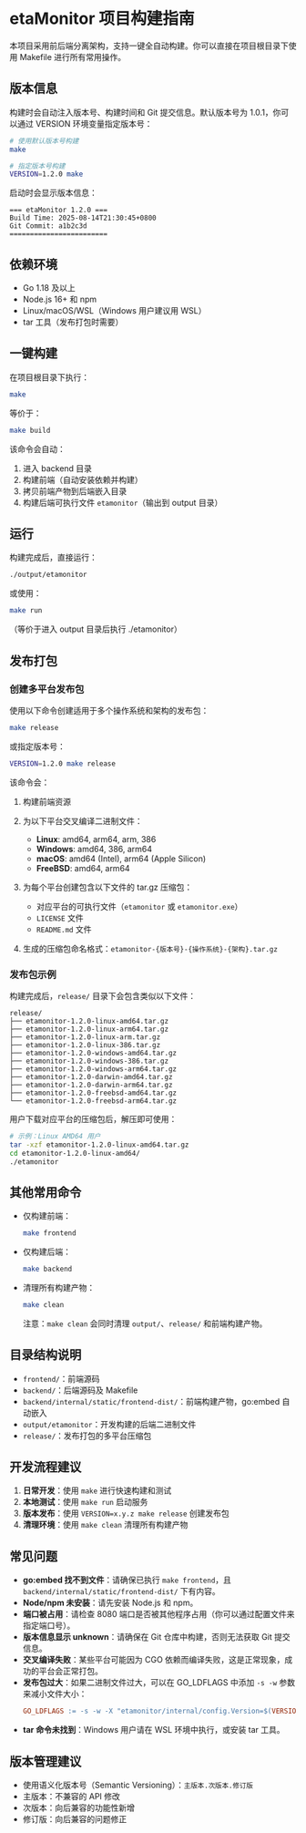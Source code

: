 # etaMonitor 项目构建指南

本项目采用前后端分离架构，支持一键全自动构建。你可以直接在项目根目录下使用 Makefile 进行所有常用操作。

## 版本信息

构建时会自动注入版本号、构建时间和 Git 提交信息。默认版本号为 1.0.1，你可以通过 VERSION 环境变量指定版本号：

```sh
# 使用默认版本号构建
make

# 指定版本号构建
VERSION=1.2.0 make
```

启动时会显示版本信息：
```
=== etaMonitor 1.2.0 ===
Build Time: 2025-08-14T21:30:45+0800
Git Commit: a1b2c3d
========================
```

## 依赖环境

- Go 1.18 及以上
- Node.js 16+ 和 npm
- Linux/macOS/WSL（Windows 用户建议用 WSL）
- tar 工具（发布打包时需要）

## 一键构建

在项目根目录下执行：

```sh
make
```

等价于：
```sh
make build
```

该命令会自动：
1. 进入 backend 目录
2. 构建前端（自动安装依赖并构建）
3. 拷贝前端产物到后端嵌入目录
4. 构建后端可执行文件 `etamonitor`（输出到 output 目录）

## 运行

构建完成后，直接运行：

```sh
./output/etamonitor
```

或使用：

```sh
make run
```

（等价于进入 output 目录后执行 ./etamonitor）

## 发布打包

### 创建多平台发布包

使用以下命令创建适用于多个操作系统和架构的发布包：

```sh
make release
```

或指定版本号：

```sh
VERSION=1.2.0 make release
```

该命令会：

1. 构建前端资源
2. 为以下平台交叉编译二进制文件：
   - **Linux**: amd64, arm64, arm, 386
   - **Windows**: amd64, 386, arm64
   - **macOS**: amd64 (Intel), arm64 (Apple Silicon)
   - **FreeBSD**: amd64, arm64

3. 为每个平台创建包含以下文件的 tar.gz 压缩包：
   - 对应平台的可执行文件（`etamonitor` 或 `etamonitor.exe`）
   - `LICENSE` 文件
   - `README.md` 文件

4. 生成的压缩包命名格式：`etamonitor-{版本号}-{操作系统}-{架构}.tar.gz`

### 发布包示例

构建完成后，`release/` 目录下会包含类似以下文件：

```
release/
├── etamonitor-1.2.0-linux-amd64.tar.gz
├── etamonitor-1.2.0-linux-arm64.tar.gz
├── etamonitor-1.2.0-linux-arm.tar.gz
├── etamonitor-1.2.0-linux-386.tar.gz
├── etamonitor-1.2.0-windows-amd64.tar.gz
├── etamonitor-1.2.0-windows-386.tar.gz
├── etamonitor-1.2.0-windows-arm64.tar.gz
├── etamonitor-1.2.0-darwin-amd64.tar.gz
├── etamonitor-1.2.0-darwin-arm64.tar.gz
├── etamonitor-1.2.0-freebsd-amd64.tar.gz
└── etamonitor-1.2.0-freebsd-arm64.tar.gz
```

用户下载对应平台的压缩包后，解压即可使用：

```sh
# 示例：Linux AMD64 用户
tar -xzf etamonitor-1.2.0-linux-amd64.tar.gz
cd etamonitor-1.2.0-linux-amd64/
./etamonitor
```

## 其他常用命令

- 仅构建前端：

  ```sh
  make frontend
  ```

- 仅构建后端：

  ```sh
  make backend
  ```

- 清理所有构建产物：

  ```sh
  make clean
  ```

  注意：`make clean` 会同时清理 `output/`、`release/` 和前端构建产物。

## 目录结构说明

- `frontend/`：前端源码
- `backend/`：后端源码及 Makefile
- `backend/internal/static/frontend-dist/`：前端构建产物，go:embed 自动嵌入
- `output/etamonitor`：开发构建的后端二进制文件
- `release/`：发布打包的多平台压缩包

## 开发流程建议

1. **日常开发**：使用 `make` 进行快速构建和测试
2. **本地测试**：使用 `make run` 启动服务
3. **版本发布**：使用 `VERSION=x.y.z make release` 创建发布包
4. **清理环境**：使用 `make clean` 清理所有构建产物

## 常见问题

- **go:embed 找不到文件**：请确保已执行 `make frontend`，且 `backend/internal/static/frontend-dist/` 下有内容。
- **Node/npm 未安装**：请先安装 Node.js 和 npm。
- **端口被占用**：请检查 8080 端口是否被其他程序占用（你可以通过配置文件来指定端口号）。
- **版本信息显示 unknown**：请确保在 Git 仓库中构建，否则无法获取 Git 提交信息。
- **交叉编译失败**：某些平台可能因为 CGO 依赖而编译失败，这是正常现象，成功的平台会正常打包。
- **发布包过大**：如果二进制文件过大，可以在 GO_LDFLAGS 中添加 `-s -w` 参数来减小文件大小：
  ```makefile
  GO_LDFLAGS := -s -w -X "etamonitor/internal/config.Version=$(VERSION)" ...
  ```
- **tar 命令未找到**：Windows 用户请在 WSL 环境中执行，或安装 tar 工具。

## 版本管理建议

- 使用语义化版本号（Semantic Versioning）：`主版本.次版本.修订版`
- 主版本：不兼容的 API 修改
- 次版本：向后兼容的功能性新增
- 修订版：向后兼容的问题修正
